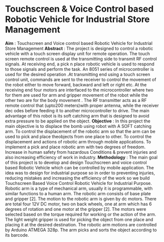 # Touchscreen & Voice Control based Robotic Vehicle for Industrial Store Management
**Aim** : Touchscreen and Voice control based Robotic Vehicle for Industrial Store Management
**Abstract** : The project is designed to control a robotic vehicle with a touch screen display unit for remote operation. The touch screen remote control is used at the transmitting side to transmit RF control signals. At receiving end, a pick n place robotic vehicle is used to respond to those signals and perform the task. An 8051 series of microcontroller is used for the desired operation .At transmitting end using a touch screen control unit, commands are sent to the receiver to control the movement of the robot either to move forward, backward and left or right etc. At the receiving end four motors are interfaced to the microcontroller where two for them are used for arm and gripper movement of the robot while the other two are for the body movement . The RF transmitter acts as a RF remote control that (upto200 meters)with proper antenna, while the receiver dec odes before feeding it to another microcontroller to drive. The main advantage of this robot is its soft catching arm that is designed to avoid extra pressure to be applied on the object.
**Objective** : In this project the main objective is to displace the bomb using robot with A SOFT catching arm.
To control the displacement of the robotic arm so that the arm can be used to pick and place theobjects from one place to other.
To control the displacement and actions of robotic arm through mobile applications.
To implement a pick and place robotic arm with two degrees of freedom.
Increase in human safety from hazardous Conditions & prevent injuries and also increasing efficiency of work in industry.
**Methodology** : The main goal of this project is to develop and design Touchscreen and voice control based Robotic Vehicle which can be controlled by mobile application. The idea was to design for industrial purpose so in order to preventing injuries, reducing mistakes and increasing the efficiency of the work so we build Touchscreen Based Voice Control Robotic Vehicle for Industrial Purpose. Robotic arm is a type of mechanical arm, usually it is programmable, with similar functions to a human arm. The robotic arm consists of base plate and gripper [2]. The motion to the robotic arm is given by dc motors. There are total four 12V DC motor, two on back wheels, one at arm which has 6 degrees of rotation and one motor at the gripper [2]. The motors were selected based on the torque required for working or the action of the arm. The light weight gripper is used for picking the object from one place and placing it at the desired destination. The robotic arm motions are controlled by Arduino ATMEGA 328p. The arm picks and sorts the object according to its barcode.
